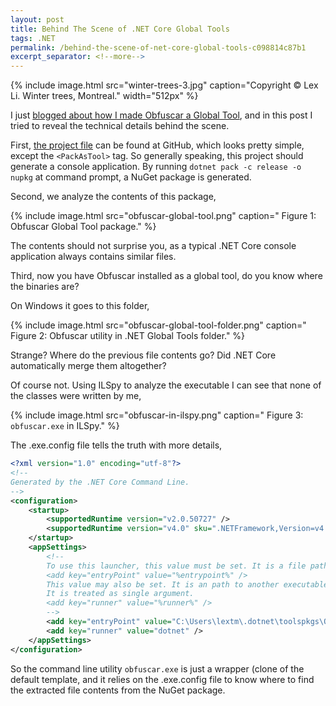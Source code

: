 ```yaml
---
layout: post
title: Behind The Scene of .NET Core Global Tools
tags: .NET
permalink: /behind-the-scene-of-net-core-global-tools-c098814c87b1
excerpt_separator: <!--more-->
---
```

{% include image.html
src="winter-trees-3.jpg" caption="Copyright © Lex Li. Winter trees, Montreal." width="512px" %}

I just [blogged about how I made Obfuscar a Global Tool](https://blog.lextudio.com/make-obfuscar-a-global-tool-in-net-core-1cc3ee2cfe30), and in this post I tried to reveal the technical details behind the scene.
<!--more-->

First, [the project file](https://github.com/lextm/obfuscar/blob/globaltool/Core/Core.csproj) can be found at GitHub, which looks pretty simple, except the `<PackAsTool>` tag. So generally speaking, this project should generate a console application. By running `dotnet pack -c release -o nupkg` at command prompt, a NuGet package is generated.

Second, we analyze the contents of this package,

{% include image.html
src="obfuscar-global-tool.png" caption="
Figure 1: Obfuscar Global Tool package." %}

The contents should not surprise you, as a typical .NET Core console application always contains similar files.

Third, now you have Obfuscar installed as a global tool, do you know where the binaries are?

On Windows it goes to this folder,

{% include image.html
src="obfuscar-global-tool-folder.png" caption="
Figure 2: Obfuscar utility in .NET Global Tools folder." %}

Strange? Where do the previous file contents go? Did .NET Core automatically merge them altogether?

Of course not. Using ILSpy to analyze the executable I can see that none of the classes were written by me,

{% include image.html
src="obfuscar-in-ilspy.png" caption="
Figure 3: `obfuscar.exe` in ILSpy." %}

The .exe.config file tells the truth with more details,

``` xml
<?xml version="1.0" encoding="utf-8"?>
<!--
Generated by the .NET Core Command Line.
-->
<configuration>
    <startup>
        <supportedRuntime version="v2.0.50727" />
        <supportedRuntime version="v4.0" sku=".NETFramework,Version=v4.5" />
    </startup>
    <appSettings>
        <!--
        To use this launcher, this value must be set. It is a file path or name of the new process being launched.
        <add key="entryPoint" value="%entrypoint%" />
        This value may also be set. It is an path to another executable used to launch the entry point.
        It is treated as single argument.
        <add key="runner" value="%runner%" />
        -->
        <add key="entryPoint" value="C:\Users\lextm\.dotnet\toolspkgs\Obfuscar.GlobalTool\1.0.0-beta1\Obfuscar.GlobalTool\1.0.0-beta1\tools/netcoreapp2.1/any/obfuscar.dll" />
        <add key="runner" value="dotnet" />
    </appSettings>
</configuration>
```

So the command line utility `obfuscar.exe` is just a wrapper (clone of the default template, and it relies on the .exe.config file to know where to find the extracted file contents from the NuGet package.
